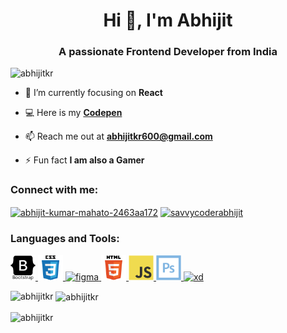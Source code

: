<h1 align="center">Hi 👋, I'm Abhijit</h1>
<h3 align="center">A passionate Frontend Developer from India</h3>

<p align="left"> <img src="https://komarev.com/ghpvc/?username=abhijitkr&label=Profile%20views&color=0e75b6&style=flat" alt="abhijitkr" /> </p>

- 🌱 I’m currently focusing on **React**

- 💻 Here is my **[Codepen](https://codepen.io/abhijit-kumar-mahato-the-vuer)**

- 📫 Reach me out at **abhijitkr600@gmail.com**

- ⚡ Fun fact **I am also a Gamer**

<h3 align="left">Connect with me:</h3>
<p align="left">
<a href="https://linkedin.com/in/abhijit-kumar-mahato-2463aa172" target="blank"><img align="center" src="https://raw.githubusercontent.com/rahuldkjain/github-profile-readme-generator/master/src/images/icons/Social/linked-in-alt.svg" alt="abhijit-kumar-mahato-2463aa172" height="30" width="40" /></a>
<a href="https://fb.com/savvycoderabhijit" target="blank"><img align="center" src="https://raw.githubusercontent.com/rahuldkjain/github-profile-readme-generator/master/src/images/icons/Social/facebook.svg" alt="savvycoderabhijit" height="30" width="40" /></a>
</p>

<h3 align="left">Languages and Tools:</h3>
<p align="left"> <a href="https://getbootstrap.com" target="_blank"> <img src="https://raw.githubusercontent.com/devicons/devicon/master/icons/bootstrap/bootstrap-plain-wordmark.svg" alt="bootstrap" width="40" height="40"/> </a> <a href="https://www.w3schools.com/css/" target="_blank"> <img src="https://raw.githubusercontent.com/devicons/devicon/master/icons/css3/css3-original-wordmark.svg" alt="css3" width="40" height="40"/> </a> <a href="https://www.figma.com/" target="_blank"> <img src="https://www.vectorlogo.zone/logos/figma/figma-icon.svg" alt="figma" width="40" height="40"/> </a> <a href="https://www.w3.org/html/" target="_blank"> <img src="https://raw.githubusercontent.com/devicons/devicon/master/icons/html5/html5-original-wordmark.svg" alt="html5" width="40" height="40"/> </a> <a href="https://developer.mozilla.org/en-US/docs/Web/JavaScript" target="_blank"> <img src="https://raw.githubusercontent.com/devicons/devicon/master/icons/javascript/javascript-original.svg" alt="javascript" width="40" height="40"/> </a> <a href="https://www.photoshop.com/en" target="_blank"> <img src="https://raw.githubusercontent.com/devicons/devicon/master/icons/photoshop/photoshop-line.svg" alt="photoshop" width="40" height="40"/> </a> <a href="https://www.adobe.com/products/xd.html" target="_blank"> <img src="https://cdn.worldvectorlogo.com/logos/adobe-xd.svg" alt="xd" width="40" height="40"/> </a> </p>

<p><img align="left" src="https://github-readme-stats.vercel.app/api/top-langs?username=abhijitkr&show_icons=true&locale=en&layout=compact" alt="abhijitkr" /></p>

<p>&nbsp;<img align="center" src="https://github-readme-stats.vercel.app/api?username=abhijitkr&show_icons=true&locale=en" alt="abhijitkr" /></p>

<p><img align="center" src="https://github-readme-streak-stats.herokuapp.com/?user=abhijitkr&" alt="abhijitkr" /></p>

